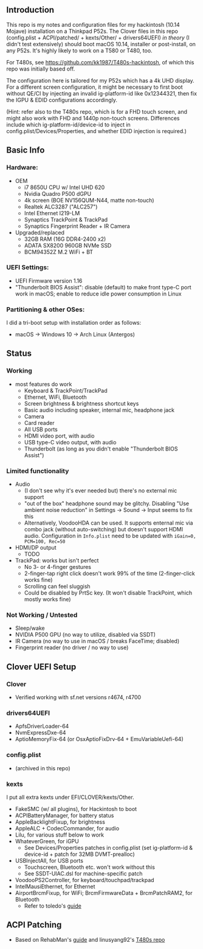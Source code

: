 ## Introduction

This repo is my notes and configuration files for my hackintosh (10.14 Mojave) installation on a Thinkpad P52s. The Clover files in this repo (config.plist + ACPI/patched/ + kexts/Other/ + drivers64UEFI) _in theory_ (I didn't test extensively) should boot macOS 10.14, installer or post-install, on any P52s. It's highly likely to work on a T580 or T480, too.

For T480s, see <https://github.com/kk1987/T480s-hackintosh>, of which this repo was initially based off.

The configuration here is tailored for my P52s which has a 4k UHD display. For a different screen configuration, it might be necessary to first boot without QE/CI by injecting an invalid ig-platform-id like 0x12344321, then fix the IGPU & EDID configurations accordingly.

(Hint: refer also to the T480s repo, which is for a FHD touch screen, and might also work with FHD and 1440p non-touch screens. Differences include which ig-platform-id/device-id to inject in config.plist/Devices/Properties, and whether EDID injection is required.)

## Basic Info

### Hardware:

* OEM
  * i7 8650U CPU w/ Intel UHD 620
  * Nvidia Quadro P500 dGPU
  * 4k screen (BOE NV156QUM-N44, matte non-touch)
  * Realtek ALC3287 ("ALC257")
  * Intel Ethernet I219-LM
  * Synaptics TrackPoint & TrackPad
  * Synaptics Fingerprint Reader + IR Camera
* Upgraded/replaced
  * 32GB RAM (16G DDR4-2400 x2)
  * ADATA SX8200 960GB NVMe SSD
  * BCM94352Z M.2 WiFi + BT

### UEFI Settings:

* UEFI Firmware version 1.16
* "Thunderbolt BIOS Assist": disable (default) to make front type-C port work in macOS; enable to reduce idle power consumption in Linux

### Partitioning & other OSes:

I did a tri-boot setup with installation order as follows:

* macOS -> Windows 10 -> Arch Linux (Antergos)

## Status

### Working
* most features do work
  * Keyboard & TrackPoint/TrackPad
  * Ethernet, WiFi, Bluetooth
  * Screen brightness & brightness shortcut keys
  * Basic audio including speaker, internal mic, headphone jack
  * Camera
  * Card reader
  * All USB ports
  * HDMI video port, with audio
  * USB type-C video output, with audio
  * Thunderbolt (as long as you didn't enable "Thunderbolt BIOS Assist")

### Limited functionality

* Audio
  * (I don't see why it's ever needed but) there's no external mic support
  * "out of the box" headphone sound may be glitchy. Disabling "Use ambient noise reduction" in Settings -> Sound -> Input seems to fix this
  * Alternatively, VoodooHDA can be used. It supports enternal mic via combo jack (without auto-switching) but doesn't support HDMI audio. Configuration in `Info.plist` need to be updated with `iGain=0, PCM=100, Rec=50`
* HDMI/DP output
  * TODO
* TrackPad: works but isn't perfect
  * No 3- or 4-finger gestures
  * 2-finger-tap right click doesn't work 99% of the time (2-finger-click works fine)
  * Scrolling can feel sluggish
  * Could be disabled by PrtSc key. (It won't disable TrackPoint, which mostly works fine)

### Not Working / Untested

* Sleep/wake
* NVIDIA P500 GPU (no way to utilize, disabled via SSDT)
* IR Camera (no way to use in macOS / breaks FaceTime; disabled)
* Fingerprint reader (no driver / no way to use)

## Clover UEFI Setup

### Clover

* Verified working with sf.net versions r4674, r4700

### drivers64UEFI

* ApfsDriverLoader-64
* NvmExpressDxe-64
* AptioMemoryFix-64 (or OsxAptioFixDrv-64 + EmuVariableUefi-64)

### config.plist

* (archived in this repo)

### kexts

I put all extra kexts under EFI/CLOVER/kexts/Other.

* FakeSMC (w/ all plugins), for Hackintosh to boot
* ACPIBatteryManager, for battery status
* AppleBacklightFixup, for brightness
* AppleALC + CodecCommander, for audio
* Lilu, for various stuff below to work
* WhateverGreen, for iGPU
  * See Devices/Properties patches in config.plist (set ig-platform-id & device-id + patch for 32MB DVMT-prealloc)
* USBInjectAll, for USB ports
  * Touchscreen, Bluetooth etc. won't work without this
  * See SSDT-UIAC.dsl for machine-specific patch
* VoodooPS2Controller, for keyboard/touchpad/trackpad
* IntelMausiEthernet, for Ethernet
* AirportBrcmFixup, for WiFi; BrcmFirmwareData + BrcmPatchRAM2, for Bluetooth
  * Refer to toledo's [guide](https://www.tonymacx86.com/threads/broadcom-wifi-bluetooth-guide.242423/)

## ACPI Patching

* Based on RehabMan's [guide](https://www.tonymacx86.com/threads/guide-patching-laptop-dsdt-ssdts.152573/) and linusyang92's [T480s repo](https://github.com/linusyang92/macOS-ThinkPad-T480s)
